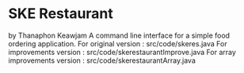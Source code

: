 # SKE Restaurant
 by Thanaphon Keawjam
 A command line interface for a simple food ordering application.
 For original version : src/code/skeres.java
 For improvements version : src/code/skerestaurantImprove.java
 For array improvements version : src/code/skerestaurantArray.java
